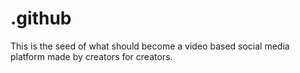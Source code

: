 # .github

This is the seed of what should become a video based social media platform made by creators for creators.
